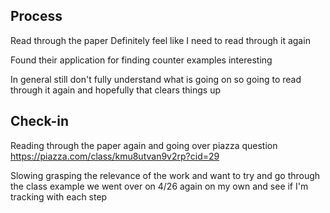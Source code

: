 ## Process

Read through the paper
Definitely feel like I need to read through it again

Found their application for finding counter examples interesting

In general still don't fully understand what is going on so going to read through it again and hopefully that clears things up

## Check-in

Reading through the paper again and going over piazza question https://piazza.com/class/kmu8utvan9v2rp?cid=29

Slowing grasping the relevance of the work and want to try and go through the class example we went over on 4/26 again on my own and see if I'm tracking with each step
